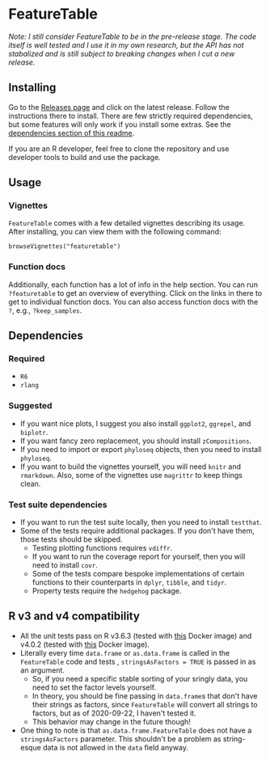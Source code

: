 # FeatureTable

*Note:  I still consider FeatureTable to be in the pre-release stage.  The code itself is well tested and I use it in my own research, but the API has not stabalized and is still subject to breaking changes when I cut a new release.*

## Installing

Go to the [Releases page](https://github.com/mooreryan/featuretable/releases) and click on the latest release.  Follow the instructions there to install.  There are few strictly required dependencies, but some features will only work if you install some extras.  See the [dependencies section of this readme](https://github.com/mooreryan/featuretable#dependencies).

If you are an R developer, feel free to clone the repository and use developer tools to build and use the package.

## Usage

### Vignettes

`FeatureTable` comes with a few detailed vignettes describing its usage.  After installing, you can view them with the following command:

```
browseVignettes("featuretable")
```

### Function docs

Additionally, each function has a lot of info in the help section.  You can run `?featuretable` to get an overview of everything.  Click on the links in there to get to individual function docs.  You can also access function docs with the `?`, e.g., `?keep_samples`.

## Dependencies

### Required

- `R6`
- `rlang`

### Suggested

- If you want nice plots, I suggest you also install `ggplot2`, `ggrepel`, and `biplotr`.
- If you want fancy zero replacement, you should install `zCompositions`.
- If you need to import or export `phyloseq` objects, then you need to install `phyloseq`.
- If you want to build the vignettes yourself, you will need `knitr` and `rmarkdown`.  Also, some of the vignettes use `magrittr` to keep things clean.

### Test suite dependencies

- If you want to run the test suite locally, then you need to install `testthat`.
- Some of the tests require additional packages.  If you don't have them, those tests should be skipped.
  - Testing plotting functions requires `vdiffr`.
  - If you want to run the coverage report for yourself, then you will need to install `covr`.  
  - Some of the tests compare bespoke implementations of certain functions to their counterparts in `dplyr`, `tibble`, and `tidyr`.
  - Property tests require the `hedgehog` package.
  
## R v3 and v4 compatibility

- All the unit tests pass on R v3.6.3 (tested with [this](https://hub.docker.com/layers/mooreryan/featuretable_dev/v1--rocker-verse-3.6.3/images/sha256-e67882750a5abadcefe7fb7107ad4dbc924a2014f199a96abdd48c97172131f8?context=repo) Docker image) and v4.0.2 (tested with [this](https://hub.docker.com/layers/mooreryan/featuretable_dev/v1--rocker-verse-4.0.2/images/sha256-08a916b6bda371ffa8571286373a523dc46d14db9129701cc7a1d75d0c209cd6?context=repo) Docker image).
- Literally every time `data.frame` or `as.data.frame` is called in the `FeatureTable` code and tests , `stringsAsFactors = TRUE` is passed in as an argument.  
  - So, if you need a specific stable sorting of your sringly data, you need to set the factor levels yourself.
  - In theory, you should be fine passing in `data.frame`s that don't have their strings as factors, since `FeatureTable` will convert all strings to factors, but as of 2020-09-22, I haven't tested it.
  - This behavior may change in the future though!
- One thing to note is that `as.data.frame.FeatureTable` does not have a `stringsAsFactors` parameter.  This shouldn't be a problem as string-esque data is not allowed in the `data` field anyway.
